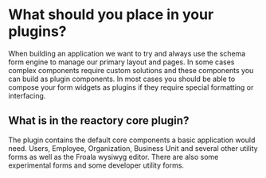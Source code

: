 # What should you place in your plugins?

When building an application we want to try and always use the schema form engine to manage our primary layout and pages.
In some cases complex components require custom solutions and these components you can build as plugin components.
In most cases you should be able to compose your form widgets as plugins if they require special formatting or interfacing.

## What is in the reactory core plugin?
The plugin contains the default core components a basic application would need. Users, Employee, Organization, Business Unit and
several other utility forms as well as the Froala wysiwyg editor. There are also some experimental forms and some developer utility forms.

